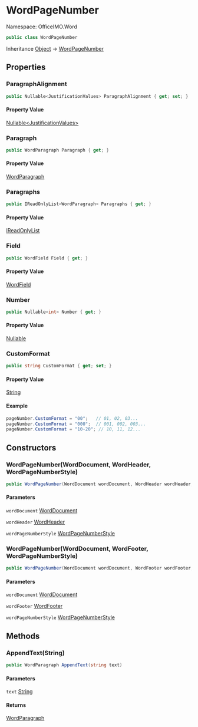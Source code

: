 # WordPageNumber

Namespace: OfficeIMO.Word

```csharp
public class WordPageNumber
```

Inheritance [Object](https://docs.microsoft.com/en-us/dotnet/api/system.object) → [WordPageNumber](./officeimo.word.wordpagenumber.md)

## Properties

### **ParagraphAlignment**

```csharp
public Nullable<JustificationValues> ParagraphAlignment { get; set; }
```

#### Property Value

[Nullable&lt;JustificationValues&gt;](https://docs.microsoft.com/en-us/dotnet/api/system.nullable-1)<br>

### **Paragraph**

```csharp
public WordParagraph Paragraph { get; }
```

#### Property Value

[WordParagraph](./officeimo.word.wordparagraph.md)<br>

### **Paragraphs**

```csharp
public IReadOnlyList<WordParagraph> Paragraphs { get; }
```

#### Property Value

[IReadOnlyList<WordParagraph>](https://docs.microsoft.com/en-us/dotnet/api/system.collections.generic.ireadonlylist-1)<br>

### **Field**

```csharp
public WordField Field { get; }
```

#### Property Value

[WordField](./officeimo.word.wordfield.md)<br>

### **Number**

```csharp
public Nullable<int> Number { get; }
```

#### Property Value

[Nullable<int>](https://docs.microsoft.com/en-us/dotnet/api/system.nullable-1)<br>

### **CustomFormat**

```csharp
public string CustomFormat { get; set; }
```

#### Property Value

[String](https://docs.microsoft.com/en-us/dotnet/api/system.string)<br>

#### Example

```csharp
pageNumber.CustomFormat = "00";   // 01, 02, 03...
pageNumber.CustomFormat = "000";  // 001, 002, 003...
pageNumber.CustomFormat = "10-20"; // 10, 11, 12...
```

## Constructors

### **WordPageNumber(WordDocument, WordHeader, WordPageNumberStyle)**

```csharp
public WordPageNumber(WordDocument wordDocument, WordHeader wordHeader, WordPageNumberStyle wordPageNumberStyle)
```

#### Parameters

`wordDocument` [WordDocument](./officeimo.word.worddocument.md)<br>

`wordHeader` [WordHeader](./officeimo.word.wordheader.md)<br>

`wordPageNumberStyle` [WordPageNumberStyle](./officeimo.word.wordpagenumberstyle.md)<br>

### **WordPageNumber(WordDocument, WordFooter, WordPageNumberStyle)**

```csharp
public WordPageNumber(WordDocument wordDocument, WordFooter wordFooter, WordPageNumberStyle wordPageNumberStyle)
```

#### Parameters

`wordDocument` [WordDocument](./officeimo.word.worddocument.md)<br>

`wordFooter` [WordFooter](./officeimo.word.wordfooter.md)<br>

`wordPageNumberStyle` [WordPageNumberStyle](./officeimo.word.wordpagenumberstyle.md)<br>

## Methods

### **AppendText(String)**

```csharp
public WordParagraph AppendText(string text)
```

#### Parameters

`text` [String](https://docs.microsoft.com/en-us/dotnet/api/system.string)<br>

#### Returns

[WordParagraph](./officeimo.word.wordparagraph.md)<br>
